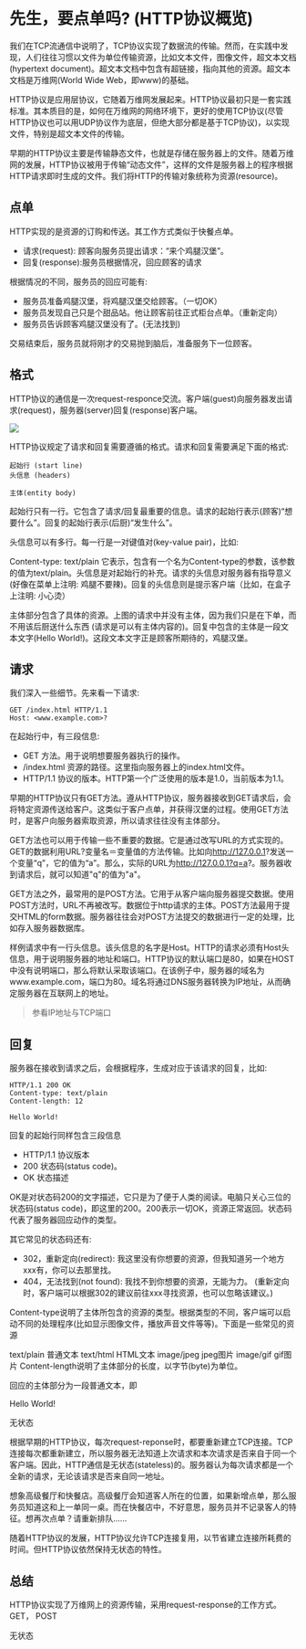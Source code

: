 # 先生，要点单吗? (HTTP协议概览)

我们在TCP流通信中说明了，TCP协议实现了数据流的传输。然而，在实践中发现，人们往往习惯以文件为单位传输资源，比如文本文件，图像文件，超文本文档(hypertext
document)。超文本文档中包含有超链接，指向其他的资源。超文本文档是万维网(World Wide Web，即www)的基础。

HTTP协议是应用层协议，它随着万维网发展起来。HTTP协议最初只是一套实践标准。其本质目的是，如何在万维网的网络环境下，更好的使用TCP协议(尽管HTTP协议也可以用UDP协议作为底层，但绝大部分都是基于TCP协议)，以实现文件，特别是超文本文件的传输。

早期的HTTP协议主要是传输静态文件，也就是存储在服务器上的文件。随着万维网的发展，HTTP协议被用于传输“动态文件”，这样的文件是服务器上的程序根据HTTP请求即时生成的文件。我们将HTTP的传输对象统称为资源(resource)。

## 点单

HTTP实现的是资源的订购和传送。其工作方式类似于快餐点单。

* 请求(request): 顾客向服务员提出请求：“来个鸡腿汉堡”。
* 回复(response):服务员根据情况，回应顾客的请求

根据情况的不同，服务员的回应可能有:

* 服务员准备鸡腿汉堡，将鸡腿汉堡交给顾客。（一切OK）
* 服务员发现自己只是个甜品站。他让顾客前往正式柜台点单。（重新定向）
* 服务员告诉顾客鸡腿汉堡没有了。(无法找到)

交易结束后，服务员就将刚才的交易抛到脑后，准备服务下一位顾客。

## 格式

HTTP协议的通信是一次request-responce交流。客户端(guest)向服务器发出请求(request)，服务器(server)回复(response)客户端。

![](../img/15/reqeust-response.png)

HTTP协议规定了请求和回复需要遵循的格式。请求和回复需要满足下面的格式:

    起始行 (start line)
    头信息 (headers)

    主体(entity body)

起始行只有一行。它包含了请求/回复最重要的信息。请求的起始行表示(顾客)“想要什么”。回复的起始行表示(后厨)“发生什么”。

 

头信息可以有多行。每一行是一对键值对(key-value pair)，比如:

Content-type: text/plain 
它表示，包含有一个名为Content-type的参数，该参数的值为text/plain。头信息是对起始行的补充。请求的头信息对服务器有指导意义
(好像在菜单上注明: 鸡腿不要辣)。回复的头信息则是提示客户端（比如，在盒子上注明: 小心烫）

主体部分包含了具体的资源。上图的请求中并没有主体，因为我们只是在下单，而不用该后厨送什么东西
(请求是可以有主体内容的)。回复中包含的主体是一段文本文字(Hello World!)。这段文本文字正是顾客所期待的，鸡腿汉堡。

 

## 请求

我们深入一些细节。先来看一下请求:

    GET /index.html HTTP/1.1
    Host: <www.example.com>?
 

在起始行中，有三段信息:

* GET 方法。用于说明想要服务器执行的操作。
* /index.html 资源的路径。这里指向服务器上的index.html文件。
* HTTP/1.1 协议的版本。HTTP第一个广泛使用的版本是1.0，当前版本为1.1。

早期的HTTP协议只有GET方法。遵从HTTP协议，服务器接收到GET请求后，会将特定资源传送给客户。这类似于客户点单，并获得汉堡的过程。使用GET方法时，是客户向服务器索取资源，所以请求往往没有主体部分。

GET方法也可以用于传输一些不重要的数据。它是通过改写URL的方式实现的。GET的数据利用URL?变量名＝变量值的方法传输。比如向<http://127.0.0.1>?发送一个变量“q”，它的值为“a”。那么，实际的URL为<http://127.0.0.1?q=a>?。服务器收到请求后，就可以知道"q"的值为"a"。

GET方法之外，最常用的是POST方法。它用于从客户端向服务器提交数据。使用POST方法时，URL不再被改写。数据位于http请求的主体。POST方法最用于提交HTML的form数据。服务器往往会对POST方法提交的数据进行一定的处理，比如存入服务器数据库。

样例请求中有一行头信息。该头信息的名字是Host。HTTP的请求必须有Host头信息，用于说明服务器的地址和端口。HTTP协议的默认端口是80，如果在HOST中没有说明端口，那么将默认采取该端口。在该例子中，服务器的域名为www.example.com，端口为80。域名将通过DNS服务器转换为IP地址，从而确定服务器在互联网上的地址。

> 参看IP地址与TCP端口

## 回复

服务器在接收到请求之后，会根据程序，生成对应于该请求的回复，比如:

    HTTP/1.1 200 OK
    Content-type: text/plain
    Content-length: 12

    Hello World!

回复的起始行同样包含三段信息

* HTTP/1.1 协议版本
* 200 状态码(status code)。
* OK 状态描述

OK是对状态码200的文字描述，它只是为了便于人类的阅读。电脑只关心三位的状态码(status
code)，即这里的200。200表示一切OK，资源正常返回。状态码代表了服务器回应动作的类型。

其它常见的状态码还有:

* 302，重新定向(redirect): 我这里没有你想要的资源，但我知道另一个地方xxx有，你可以去那里找。
* 404，无法找到(not found): 我找不到你想要的资源，无能为力。
(重新定向时，客户端可以根据302的建议前往xxx寻找资源，也可以忽略该建议。)

 

Content-type说明了主体所包含的资源的类型。根据类型的不同，客户端可以启动不同的处理程序(比如显示图像文件，播放声音文件等等)。下面是一些常见的资源

text/plain 普通文本
text/html HTML文本
image/jpeg jpeg图片
image/gif gif图片
Content-length说明了主体部分的长度，以字节(byte)为单位。

 

回应的主体部分为一段普通文本，即

Hello World!

 

无状态

根据早期的HTTP协议，每次request-reponse时，都要重新建立TCP连接。TCP连接每次都重新建立，所以服务器无法知道上次请求和本次请求是否来自于同一个客户端。因此，HTTP通信是无状态(stateless)的。服务器认为每次请求都是一个全新的请求，无论该请求是否来自同一地址。

想象高级餐厅和快餐店。高级餐厅会知道客人所在的位置，如果新增点单，那么服务员知道这和上一单同一桌。而在快餐店中，不好意思，服务员并不记录客人的特征。想再次点单？请重新排队……

 

随着HTTP协议的发展，HTTP协议允许TCP连接复用，以节省建立连接所耗费的时间。但HTTP协议依然保持无状态的特性。

 

## 总结
HTTP协议实现了万维网上的资源传输，采用request-response的工作方式。
GET， POST

无状态
